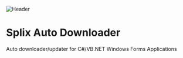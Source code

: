 ![Header](https://26066294-a-62cb3a1a-s-sites.googlegroups.com/site/splixhost/config/coloured%20banner.JPG.1408727303965.JPG?attachauth=ANoY7cpcySdy5Tgh5yg4XqOPByizxT2zZ-6RzvP6b-qvUw5-28cf5PJ6mg8UWAjavyCu4WLsv_lsThakS2OVGschXZc7J-SxlYxSgKgmewtViQUsKcUSJbZL2_yKYL_5NX4Gj042WsEWOCzUd04k0wC41e4DHfjZGOjOOCPgyBb21XBrrRhs3PUXmRCpFhaZvT5BHIakzxI9IDa6sF_BtNxvWpbwbGbQR8HgKa60lgx0ITIQPLSzk6C4SYJK58ukQ4ZOdYwPK9MP&attredirects=0 "Splix")
# Splix Auto Downloader
Auto downloader/updater for C#/VB.NET Windows Forms Applications
